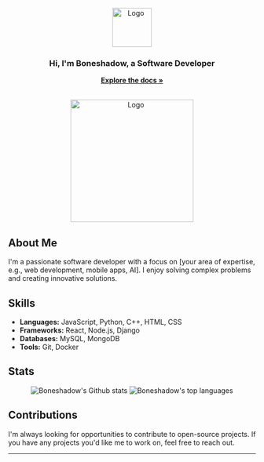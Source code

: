 <p align="center">
  <a href="https://github.com/Boneshadow">
    <img src="https://cdn.pixelbin.io/v2/dummy-cloudname/erase.bg(shadow:true)~t.resize(w:675)/__editor/__erase_bg/2024-2-1/png-clipart-shadow-the-hedgehog-sonic-free-riders-sonic-riders-the-crocodile-logo-shadow-mammal-animals.png?download=true" alt="Logo" width="80" height="80">
  </a>

  <h3 align="center">Hi, I'm Boneshadow, a Software Developer </h3>

  <p align="center">
    <a href="https://github.com/Boneshadow/Hi-I-m-Boneshadow./blob/main/README.md"><strong>Explore the docs »</strong></a>
    <br/>
    <br/>
  </p>
</p>

<p align="center">
  <img src="https://cdn.pixelbin.io/v2/dummy-cloudname/erase.bg(shadow:true)~t.resize(w:675)/__editor/__erase_bg/2024-2-1/png-clipart-shadow-the-hedgehog-sonic-free-riders-sonic-riders-the-crocodile-logo-shadow-mammal-animals.png?download=true" alt="Logo" width="250" height="250">
</p>

##  About Me

I'm a passionate software developer with a focus on [your area of expertise, e.g., web development, mobile apps, AI]. I enjoy solving complex problems and creating innovative solutions.

##  Skills

* **Languages:** JavaScript, Python, C++, HTML, CSS
* **Frameworks:** React, Node.js, Django
* **Databases:** MySQL, MongoDB
* **Tools:** Git, Docker

##  Stats

<p align="center">
  <img src="https://github-readme-stats.vercel.app/api?username=Boneshadow&show_icons=true&theme=tokyonight&count_private=true&include_all_commits=true" alt="Boneshadow's Github stats"/>
  <img src="https://github-readme-stats.vercel.app/api/top-langs/?username=Boneshadow&layout=compact&langs_count=7&theme=tokyonight" alt="Boneshadow's top languages"/>

##  Contributions

I'm always looking for opportunities to contribute to open-source projects. If you have any projects you'd like me to work on, feel free to reach out.

---

<p align="center">
